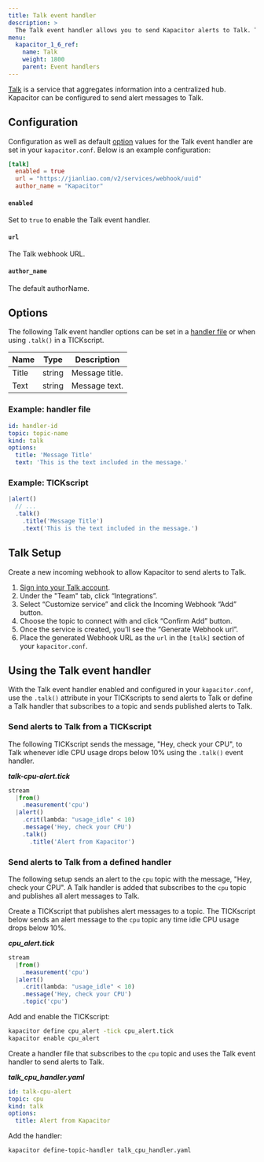 ```yaml
---
title: Talk event handler
description: >
  The Talk event handler allows you to send Kapacitor alerts to Talk. This page includes configuration options and usage examples.
menu:
  kapacitor_1_6_ref:
    name: Talk
    weight: 1800
    parent: Event handlers
---
```


[Talk](https://jianliao.com/site) is a service that aggregates information into
a centralized hub.
Kapacitor can be configured to send alert messages to Talk.

## Configuration
Configuration as well as default [option](#options) values for the Talk event
handler are set in your `kapacitor.conf`.
Below is an example configuration:

```toml
[talk]
  enabled = true
  url = "https://jianliao.com/v2/services/webhook/uuid"
  author_name = "Kapacitor"
```

#### `enabled`
Set to `true` to enable the Talk event handler.

#### `url`
The Talk webhook URL.

#### `author_name`
The default authorName.


## Options
The following Talk event handler options can be set in a
[handler file](/kapacitor/v1.6/event_handlers/#create-a-topic-handler-with-a-handler-file) or when using
`.talk()` in a TICKscript.

| Name  | Type   | Description    |
| ----  | ----   | -----------    |
| Title | string | Message title. |
| Text  | string | Message text.  |

### Example: handler file
```yaml
id: handler-id
topic: topic-name
kind: talk
options:
  title: 'Message Title'
  text: 'This is the text included in the message.'
```

### Example: TICKscript
```js
|alert()
  // ...
  .talk()
    .title('Message Title')
    .text('This is the text included in the message.')
```

## Talk Setup
Create a new incoming webhook to allow Kapacitor to send alerts to Talk.

1. [Sign into your Talk account](https:/account.jianliao.com/signin).
2. Under the "Team" tab, click “Integrations”.
3. Select “Customize service” and click the Incoming Webhook “Add” button.
4. Choose the topic to connect with and click “Confirm Add” button.
5. Once the service is created, you’ll see the “Generate Webhook url”.
6. Place the generated Webhook URL as the `url` in the `[talk]` section of your
   `kapacitor.conf`.

## Using the Talk event handler
With the Talk event handler enabled and configured in your `kapacitor.conf`,
use the `.talk()` attribute in your TICKscripts to send alerts to Talk or define
a Talk handler that subscribes to a topic and sends published alerts to Talk.

### Send alerts to Talk from a TICKscript

The following TICKscript sends the message, "Hey, check your CPU", to Talk
whenever idle CPU usage drops below 10% using the `.talk()` event handler.

_**talk-cpu-alert.tick**_  
```js
stream
  |from()
    .measurement('cpu')
  |alert()
    .crit(lambda: "usage_idle" < 10)
    .message('Hey, check your CPU')
    .talk()
      .title('Alert from Kapacitor')      
```

### Send alerts to Talk from a defined handler

The following setup sends an alert to the `cpu` topic with the message,
"Hey, check your CPU".
A Talk handler is added that subscribes to the `cpu` topic and publishes all
alert messages to Talk.

Create a TICKscript that publishes alert messages to a topic.
The TICKscript below sends an alert message to the `cpu` topic any time idle CPU
usage drops below 10%.

_**cpu\_alert.tick**_
```js
stream
  |from()
    .measurement('cpu')
  |alert()
    .crit(lambda: "usage_idle" < 10)
    .message('Hey, check your CPU')
    .topic('cpu')
```

Add and enable the TICKscript:

```bash
kapacitor define cpu_alert -tick cpu_alert.tick
kapacitor enable cpu_alert
```

Create a handler file that subscribes to the `cpu` topic and uses the Talk event
handler to send alerts to Talk.

_**talk\_cpu\_handler.yaml**_
```yaml
id: talk-cpu-alert
topic: cpu
kind: talk
options:
  title: Alert from Kapacitor
```

Add the handler:

```bash
kapacitor define-topic-handler talk_cpu_handler.yaml
```
